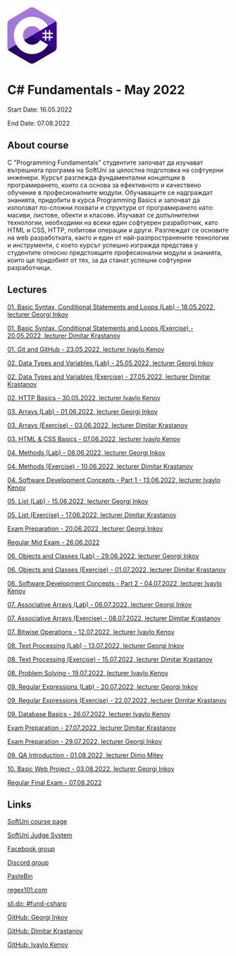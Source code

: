 <picture>
  <img alt="C# Logo" src="CSharp.svg">
</picture>



# C# Fundamentals - May 2022

Start Date: 16.05.2022

End Date: 07.08.2022


## About course 


С "Programming Fundamentals" студентите започват да изучават вътрешната програма на SoftUni за цялостна подготовка на софтуерни инженери. Курсът разглежда фундаментални концепции в програмирането, които са основа за ефективното и качествено обучение в професионалните модули. Обучаващите се надграждат знанията, придобити в курса Programming Basics и започват да използват по-сложни похвати и структури от програмирането като: масиви, листове, обекти и класове. Изучават се допълнителни технологии, необходими на всеки един софтуерен разработчик, като HTML и CSS, HTTP, побитови операции и други. Разглеждат се основите на web разработката, както и един от най-разпространените технологии и инструменти, с което курсът успешно изгражда представа у студентите относно предстоящите професионални модули и знанията, които ще придобият от тях, за да станат успешни софтуерни разработчици.


## Lectures 


[01. Basic Syntax, Conditional Statements and Loops (Lab) - 18.05.2022, lecturer Georgi Inkov](https://github.com/AntonBlagoev/CSharp-Fundamentals/tree/main/01.Intro-and-Basic-Syntax)

[01. Basic Syntax, Conditional Statements and Loops (Exercise) - 20.05.2022, lecturer Dimitar Krastanov](https://github.com/AntonBlagoev/CSharp-Fundamentals/tree/main/01.Intro-and-Basic-Syntax)

[01. Git and GitHub - 23.05.2022, lecturer Ivaylo Kenov](https://github.com/AntonBlagoev/CSharp-Fundamentals/tree/main/01.Intro-and-Basic-Syntax)

[02. Data Types and Variables (Lab) - 25.05.2022, lecturer Georgi Inkov](https://github.com/AntonBlagoev/CSharp-Fundamentals/tree/main/02.Data-Types-and-Variables)

[02. Data Types and Variables (Exercise) - 27.05.2022, lecturer Dimitar Krastanov](https://github.com/AntonBlagoev/CSharp-Fundamentals/tree/main/02.Data-Types-and-Variables)

[02. HTTP Basics - 30.05.2022, lecturer Ivaylo Kenov](https://github.com/AntonBlagoev/CSharp-Fundamentals/tree/main/02.Data-Types-and-Variables)

[03. Arrays (Lab) - 01.06.2022, lecturer Georgi Inkov](https://github.com/AntonBlagoev/CSharp-Fundamentals/tree/main/03.Arrays)

[03. Arrays (Exercise) - 03.06.2022, lecturer Dimitar Krastanov](https://github.com/AntonBlagoev/CSharp-Fundamentals/tree/main/03.Arrays)

[03. HTML & CSS Basics - 07.06.2022, lecturer Ivaylo Kenov](https://github.com/AntonBlagoev/CSharp-Fundamentals/tree/main/03.Arrays)

[04. Methods (Lab) - 08.06.2022, lecturer Georgi Inkov](https://github.com/AntonBlagoev/CSharp-Fundamentals/tree/main/04.Methods)

[04. Methods (Exercise) - 10.06.2022, lecturer Dimitar Krastanov](https://github.com/AntonBlagoev/CSharp-Fundamentals/tree/main/04.Methods)

[04. Software Development Concepts - Part 1 - 13.06.2022, lecturer Ivaylo Kenov](https://github.com/AntonBlagoev/CSharp-Fundamentals/tree/main/04.Methods)

[05. List (Lab) - 15.06.2022, lecturer Georgi Inkov](https://github.com/AntonBlagoev/CSharp-Fundamentals/tree/main/05.Lists)

[05. List (Exercise) - 17.06.2022, lecturer Dimitar Krastanov](https://github.com/AntonBlagoev/CSharp-Fundamentals/tree/main/05.Lists)

[Exam Preparation - 20.06.2022, lecturer Georgi Inkov](https://github.com/AntonBlagoev/CSharp-Fundamentals/tree/main/Mid-Exam-Preparation)

[Regular Mid Exam - 26.06.2022](https://github.com/AntonBlagoev/CSharp-Fundamentals/tree/main/Mid-Exam-Preparation)

[06. Objects and Classes (Lab) - 29.06.2022, lecturer Georgi Inkov](https://github.com/AntonBlagoev/CSharp-Fundamentals/tree/main/06.Objects-and-Classes)

[06. Objects and Classes (Exercise) - 01.07.2022, lecturer Dimitar Krastanov](https://github.com/AntonBlagoev/CSharp-Fundamentals/tree/main/06.Objects-and-Classes)

[06. Software Development Concepts - Part 2 - 04.07.2022, lecturer Ivaylo Kenov](https://github.com/AntonBlagoev/CSharp-Fundamentals/tree/main/06.Objects-and-Classes)

[07. Associative Arrays (Lab) - 06.07.2022, lecturer Georgi Inkov](https://github.com/AntonBlagoev/CSharp-Fundamentals/tree/main/07.Associative-Arrays)

[07. Associative Arrays (Exercise) - 08.07.2022, lecturer Dimitar Krastanov](https://github.com/AntonBlagoev/CSharp-Fundamentals/tree/main/07.Associative-Arrays)

[07. Bitwise Operations - 12.07.2022, lecturer Ivaylo Kenov](https://github.com/AntonBlagoev/CSharp-Fundamentals/tree/main/07.Associative-Arrays)

[08. Text Processing (Lab) - 13.07.2022, lecturer Georgi Inkov](https://github.com/AntonBlagoev/CSharp-Fundamentals/tree/main/08.Associative-Arrays)

[08. Text Processing (Exercise) - 15.07.2022, lecturer Dimitar Krastanov](https://github.com/AntonBlagoev/CSharp-Fundamentals/tree/main/08.Associative-Arrays)

[08. Problem Solving - 19.07.2022, lecturer Ivaylo Kenov](https://github.com/AntonBlagoev/CSharp-Fundamentals/tree/main/08.Associative-Arrays)

[09. Regular Expressions (Lab) - 20.07.2022, lecturer Georgi Inkov](https://github.com/AntonBlagoev/CSharp-Fundamentals/tree/main/09.Regular-Expressions-Regex)

[09. Regular Expressions (Exercise) - 22.07.2022, lecturer Dimitar Krastanov](https://github.com/AntonBlagoev/CSharp-Fundamentals/tree/main/09.Regular-Expressions-Regex)

[09. Database Basics - 26.07.2022, lecturer Ivaylo Kenov](https://github.com/AntonBlagoev/CSharp-Fundamentals/tree/main/09.Regular-Expressions-Regex)

[Exam Preparation - 27.07.2022, lecturer Dimitar Krastanov](https://github.com/AntonBlagoev/CSharp-Fundamentals/tree/main/Final-Exam-Preparation)

[Exam Preparation - 29.07.2022, lecturer Georgi Inkov](https://github.com/AntonBlagoev/CSharp-Fundamentals/tree/main/Final-Exam-Preparation)

[09. QA Introduction - 01.08.2022, lecturer Dimo Mitev](https://github.com/AntonBlagoev/CSharp-Fundamentals/tree/main/09.Regular-Expressions-Regex)

[10. Basic Web Project - 03.08.2022, lecturer Georgi Inkov](https://github.com/AntonBlagoev/CSharp-Fundamentals/tree/main/10.Basic%20Web%20Project)

[Regular Final Exam - 07.08.2022](https://github.com/AntonBlagoev/CSharp-Fundamentals/tree/main/Final-Exam-Regular)



## Links 

[SoftUni course page](https://softuni.bg/trainings/3729/programming-fundamentals-with-csharp-may-2022#lesson-40321)

[SoftUni Judge System](https://judge.softuni.org/Contests#!/List/ByCategory/149/CSharp-Fundamentals)

[Facebook group](https://www.facebook.com/groups/ProgrammingFundamentalswithCsharpMay2022)

[Discord group](https://discord.gg/9Grr4SDzsX)

[PasteBin](https://pastebin.com/)

[regex101.com](https://regex101.com/)

[sli.do: #fund-csharp](https://app.sli.do/)

[GitHub: Georgi Inkov](https://github.com/GoShow)

[GitHub: Dimitar Krastanov](https://github.com/DraksBG?tab=repositories)

[GitHub: Ivaylo Kenov](https://github.com/ivaylokenov)


